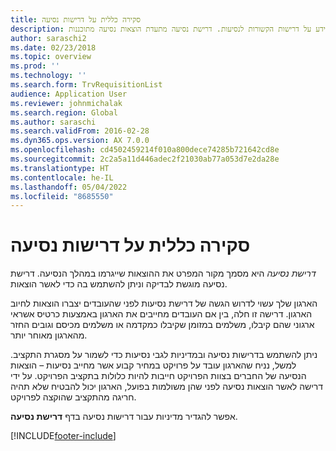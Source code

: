 ```yaml
---
title: סקירה כללית על דרישות נסיעה
description: נושא זה מספק מידע על דרישות הקשורות לנסיעות. דרישת נסיעה מתעדת הוצאות נסיעה מתוכננות.
author: saraschi2
ms.date: 02/23/2018
ms.topic: overview
ms.prod: ''
ms.technology: ''
ms.search.form: TrvRequisitionList
audience: Application User
ms.reviewer: johnmichalak
ms.search.region: Global
ms.author: saraschi
ms.search.validFrom: 2016-02-28
ms.dyn365.ops.version: AX 7.0.0
ms.openlocfilehash: cd4502459214f010a800dece74285b721642cd8e
ms.sourcegitcommit: 2c2a5a11d446adec2f21030ab77a053d7e2da28e
ms.translationtype: HT
ms.contentlocale: he-IL
ms.lasthandoff: 05/04/2022
ms.locfileid: "8685550"
---
```

# <a name="travel-requisitions-overview"></a>סקירה כללית על דרישות נסיעה

*דרישת נסיעה* היא מסמך מקור המפרט את ההוצאות שייגרמו במהלך הנסיעה. דרישת נסיעה מוגשת לבדיקה וניתן להשתמש בה כדי לאשר הוצאות.

הארגון שלך עשוי לדרוש הגשה של דרישת נסיעות לפני שהעובדים יצברו הוצאות לחיוב הארגון. דרישה זו חלה, בין אם העובדים מחייבים את הארגון באמצעות כרטיס אשראי ארגוני שהם קיבלו, משלמים במזומן שקיבלו כמקדמה או משלמים מכיסם וגובים החזר מהארגון מאוחר יותר.

ניתן להשתמש בדרישות נסיעה ובמדיניות לגבי נסיעות כדי לשמור על מסגרת התקציב. למשל, נניח שהארגון עובד על פרויקט במחיר קבוע אשר מחייב נסיעות – הוצאות הנסיעה של החברים בצוות הפרויקט חייבות להיות כלולות בתקציב הפרויקט. על ידי דרישה לאשר הוצאות נסיעה לפני שהן משולמות בפועל, הארגון יכול להבטיח שלא תהיה חריגה מהתקציב שהוקצה לפרויקט.

אפשר להגדיר מדיניות עבור דרישות נסיעה בדף **דרישת נסיעה**.


[!INCLUDE[footer-include](../includes/footer-banner.md)]